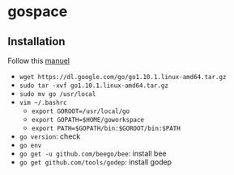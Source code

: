 # gospace
## Installation
Follow this [manuel](https://tecadmin.net/install-go-on-ubuntu/)
- `wget https://dl.google.com/go/go1.10.1.linux-amd64.tar.gz`
- `sudo tar -xvf go1.10.1.linux-amd64.tar.gz`
- `sudo mv go /usr/local`
- `vim ~/.bashrc`
  - `export GOROOT=/usr/local/go`
  - `export GOPATH=$HOME/goworkspace`
  - `export PATH=$GOPATH/bin:$GOROOT/bin:$PATH`
- `go version`: check 
- `go env`
- `go get -u github.com/beego/bee`: install bee
- `go get github.com/tools/godep`: install godep